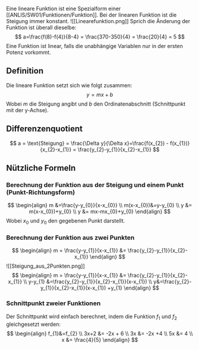 Eine lineare Funktion ist eine Spezialform einer [[ANLIS/SW01/Funktionen/Funktion]]. Bei der linearen Funktion ist die Steigung immer konstant.
![[Linearefunktion.png]]
Sprich die Änderung der Funktion ist überall dieselbe:
$$
a=\frac{f(8)-f(4)}{8-4} = \frac{370-350}{4} = \frac{20}{4} = 5
$$
Eine Funktion ist linear, falls die unabhängige Variablen nur in der ersten Potenz vorkommt.

## Definition
Die lineare Funktion setzt sich wie folgt zusammen:
$$
y =mx+b
$$
Wobei $m$ die Steigung angibt und $b$ den Ordinatenabschnitt (Schnittpunkt mit der y-Achse).

## Differenzenquotient
$$
a = \text{Steigung} = \frac{\Delta y}{\Delta x}=\frac{f(x_{2}) - f(x_{1})}{x_{2}-x_{1}} = \frac{y_{2}-y_{1}}{x_{2}-x_{1}}
$$
## Nützliche Formeln
### Berechnung der Funktion aus der Steigung und einem Punkt (Punkt-Richtungsform)
$$
\begin{align}
m &=\frac{y-y_{0}}{x-x_{0}} \\
m(x-x_{0})&=y-y_{0} \\
y &= m(x-x_{0})+y_{0} \\
y &= mx-mx_{0}+y_{0}
\end{align}
$$
Wobei $x_0$ und $y_0$ den gegebenen Punkt darstellt.

### Berechnung der Funktion aus zwei Punkten
$$
\begin{align}
m = \frac{y-y_{1}}{x-x_{1}} &= \frac{y_{2}-y_{1}}{x_{2}-x_{1}} 
\end{align}
$$
![[Steigung_aus_2Punkten.png]]
$$
\begin{align}
m = \frac{y-y_{1}}{x-x_{1}} &= \frac{y_{2}-y_{1}}{x_{2}-x_{1}} \\
y-y_{1} &=\frac{y_{2}-y_{1}}{x_{2}-x_{1}}(x-x_{1}) \\
y&=\frac{y_{2}-y_{1}}{x_{2}-x_{1}}(x-x_{1}) +y_{1}
\end{align}
$$

### Schnittpunkt zweier Funktionen
Der Schnittpunkt wird einfach berechnet, indem die Funktion $f_1$ und $f_2$ gleichgesetzt werden:
$$
\begin{align}
f_{1}&=f_{2} \\
3x+2 &= -2x + 6 \\
3x &= -2x +4 \\
5x &= 4 \\
x &= \frac{4}{5}
\end{align}
$$
